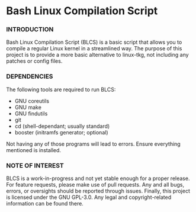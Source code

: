# Bash Linux Compilation Script

### INTRODUCTION
Bash Linux Compilation Script (BLCS) is a basic script that allows you to compile a regular Linux kernel in a streamlined way.
The purpose of this project is to provide a more basic alternative to linux-tkg, not including any patches or config files.

### DEPENDENCIES
The following tools are required to run BLCS:
- GNU coreutils
- GNU make
- GNU findutils
- git
- cd (shell-dependant; usually standard)
- booster (initramfs generator; optional)

Not having any of those programs will lead to errors. Ensure everything mentioned is installed.

### NOTE OF INTEREST
BLCS is a work-in-progress and not yet stable enough for a proper release. For feature requests, please make use of pull requests.
Any and all bugs, errors, or oversights should be reported through issues.
Finally, this project is licensed under the GNU GPL-3.0. Any legal and copyright-related information can be found there.
